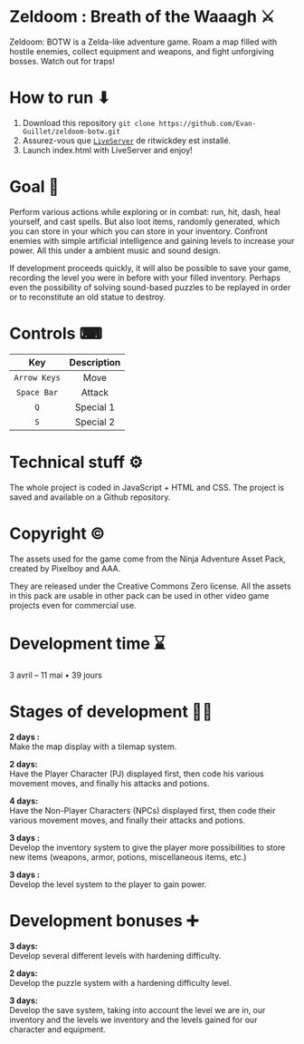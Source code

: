 # Zeldoom : Breath of the Waaagh ⚔
Zeldoom: BOTW is a Zelda-like adventure game. Roam a map filled with hostile enemies, collect equipment and weapons, and fight unforgiving bosses. Watch out for traps!



# How to run ⬇
1. Download this repository `git clone https://github.com/Evan-Guillet/zeldoom-botw.git`
2. Assurez-vous que [`LiveServer`](https://github.com/ritwickdey/vscode-live-server) de ritwickdey est installé. 
3. Launch index.html with LiveServer and enjoy!



# Goal 🎯
Perform various actions while exploring or in combat: run, hit, dash, heal yourself, and cast spells. But also loot items, randomly generated, which you can store in your which you can store in your inventory. Confront enemies with simple artificial intelligence and gaining levels to increase your power. All this under a ambient music and sound design.

If development proceeds quickly, it will also be possible to save your game, recording the level you were in before with your filled inventory. Perhaps even the possibility of solving sound-based puzzles to be replayed in order or to reconstitute an old statue to destroy.



# Controls ⌨
| Key | Description |
| :---: | :---: |
| `Arrow Keys` | Move |
| `Space Bar` | Attack |
| `Q` | Special 1 |
| `S` | Special 2 |



# Technical stuff ⚙️
The whole project is coded in JavaScript + HTML and CSS. The project is saved and available on a Github repository.



# Copyright ©️
The assets used for the game come from the Ninja Adventure Asset Pack, created by Pixelboy and AAA.

They are released under the Creative Commons Zero license. All the assets in this pack are usable in other pack can be used in other video game projects even for commercial use.



# Development time ⌛
3 avril – 11 mai • 39 jours



# Stages of development 👨‍💻

**2 days :**<br/>
Make the map display with a tilemap system.

**2 days:**<br/>
Have the Player Character (PJ) displayed first, then code his various movement moves, and finally his attacks and potions.

**4 days:**<br/>
Have the Non-Player Characters (NPCs) displayed first, then code their various movement moves, and finally their attacks and potions.

**3 days :**<br/>
Develop the inventory system to give the player more possibilities to store new items (weapons, armor, potions, miscellaneous items, etc.)

**3 days :**<br/>
Develop the level system to the player to gain power.

# Development bonuses ➕

**3 days:**<br/>
Develop several different levels with hardening difficulty.

**2 days:**<br/>
Develop the puzzle system with a hardening difficulty level.

**3 days:**<br/>
Develop the save system, taking into account the level we are in, our inventory and the levels we inventory and the levels gained for our character and equipment.